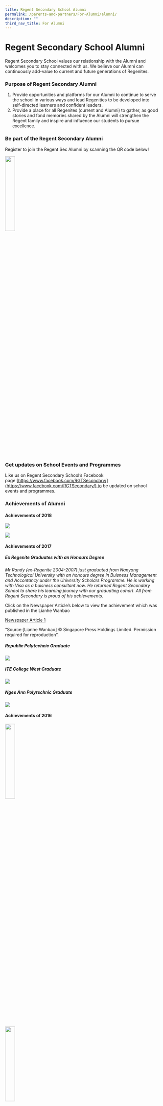 ```yaml
---
title: Regent Secondary School Alumni
permalink: /parents-and-partners/For-Alumni/alumni/
description: ""
third_nav_title: For Alumni
---
```

Regent Secondary School Alumni
==============================

Regent Secondary School values our relationship with the Alumni and welcomes you to stay connected with us. We believe our Alumni can continuously add-value to current and future generations of Regenites.

### **Purpose of Regent Secondary Alumni**

1.  Provide opportunities and platforms for our Alumni to continue to serve the school in various ways and lead Regenities to be developed into self-directed learners and confident leaders.
2.  Provide a place for all Regenites (current and Alumni) to gather, as good stories and fond memories shared by the Alumni will strengthen the Regent family and inspire and influence our students to pursue excellence.

### **Be part of the Regent Secondary Alumni**

Register to join the Regent Sec Alumni by scanning the QR code below!

<img src="/images/Alumni_QR-300x300.png" 
     style="width:25%">
		 
### **Get updates on School Events and Programmes**

Like us on Regent Secondary School’s Facebook page [https://www.facebook.com/RGTSecondary/](https://www.facebook.com/RGTSecondary/) to be updated on school events and programmes.

### **Achievements of Alumni**
#### **Achievements of 2018**

![](/images/37370425_1945674552155539_8707109778100322304_n.jpg)

![](/images/Siddiq-Amsyar_Regent.jpg)

#### **Achievements of 2017**

##### **Ex Regenite Graduates with an Honours Degree**


_Mr Randy (ex-Regenite 2004-2007) just graduated from Nanyang Technological University with an honours degree in Buisness Management and Accontancy under the University Scholars Programme. He is working with Visa as a buisness consultant now. He returned Regent Secondary School to share his learning journey with our graduating cohort. All from Regent Secondary is proud of his achievements._

Click on the Newspaper Article’s below to view the achievement which was published in the Lianhe Wanbao

[Newspaper Article 1](/files/Randy.pdf)

“Source:\[Lianhe Wanbao\] © Singapore Press Holdings Limited. Permission required for reproduction”.

##### Republic Polytechnic Graduate 
![](/images/RP-Grad-Former_12_09_17-e1505192740467.png)

##### ITE College West Graduate
![](/images/Nurul-Eriyanie-Mohd-Nazri.png)

##### Ngee Ann Polytechnic Graduate
![](/images/image001.jpg)

#### **Achievements of 2016**

<img src="/images/Siti-zaliha-bte.jpeg" 
     style="width:25%">
		 
<img src="/images/lim-xin-ying-1.jpeg" 
     style="width:25%">

<img src="/images/republic-poly.jpeg" 
     style="width:25%">

*   Siti Zaliha Binte Othman with a Diploma a Chemical & Pharmaceutical Technology
*   Lim Xin Ying Shirlyn with Diploma in Business Informatics
*   Amanda Ho Qin Yi with Diploma in Supply Chain Management, Republic Award
*   Lee tin Hwee with Diploma in Biomedical Sciences, Polytechnic Foundation Programe Scholarship
*   Max Pang Liang Hui with Diploma in Interactive and Digital Media, Diploma Prize
*   Ang Wei Sheng graduated with a Diploma in Manufacturing Engineering and is the proud recipient of the Siemens Award for Outstanding Project Work
*   Edmund Chen Chye Chai graduated with a Diploma in Motion Graphics & Broadcast Design and is the proud recipient of the Calyon Creativity Award
*   Rachael Lum Hui Ting graduated with a Diploma in Motion Graphics & Broadcast Design and is the proud recipient of the Lee Hsien Loong Award, Infinite Frameworks Gold Medal and Infinite Frameworks Award for Outstanding Project Work (MGBD)
*   Lee Hsien Loong Award presented to Rachael Lum Hui Ting

![](/images/rachel-768x768.jpg)

(video need to be uploaded on YT)

Edmund Ang Jun Yan studied Diploa of Material Science (School of Applied Science) and has awarded Republic Award

![](/images/Edmund-ang.jpg)
[https://www.rp.edu.sg/](https://www.rp.edu.sg/)

#### **Achievements of 2015**

![](/images/2015-RP.jpg)

#### **Achievements of 2014**

Nanyang Polytechnic

Outstanding Graduands 2014

*   **Jonathan Lian Junwen**  
    _Diploma In Sports & Wellness Management_  
    The Singapore Sports Council Bronze Medal
*   **Tay Guek Cheng Sandra**  
    Diploma In Visual Communication_Starlite Silver Medal
*   **Wang Chenhao**  
    Diploma In Biomedical Engineering_Bd Medical Bronze Medal
*   **Wynne Celina Effendy**  
    Diploma In Digital Visual Effects_Lucasfilm Singapore Silver Medal

#### **Achievements of 2013**

![](/images/Gradposter2013-regent-758x1024.jpg)

![](/images/123.png)

#### **Achievements of 2012**

![](/images/alumni_banner.jpg)

<img src="/images/sg_poly.jpg" 
     style="width:50%">

